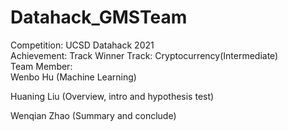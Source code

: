 # Datahack_GMSTeam
Competition: UCSD Datahack 2021 \
Achievement: Track Winner
Track: Cryptocurrency(Intermediate) \
Team Member: \
 Wenbo Hu (Machine Learning)
 
 Huaning Liu (Overview, intro and hypothesis test)
 
 Wenqian Zhao (Summary and conclude)
